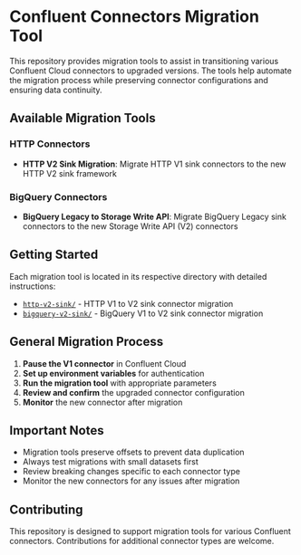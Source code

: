 # Confluent Connectors Migration Tool

This repository provides migration tools to assist in transitioning various Confluent Cloud connectors to upgraded versions. The tools help automate the migration process while preserving connector configurations and ensuring data continuity.

## Available Migration Tools

### HTTP Connectors
- **HTTP V2 Sink Migration**: Migrate HTTP V1 sink connectors to the new HTTP V2 sink framework

### BigQuery Connectors
- **BigQuery Legacy to Storage Write API**: Migrate BigQuery Legacy sink connectors to the new Storage Write API (V2) connectors

## Getting Started

Each migration tool is located in its respective directory with detailed instructions:

- [`http-v2-sink/`](http-v2-sink/) - HTTP V1 to V2 sink connector migration
- [`bigquery-v2-sink/`](bigquery-v2-sink/) - BigQuery V1 to V2 sink connector migration

## General Migration Process

1. **Pause the V1 connector** in Confluent Cloud
2. **Set up environment variables** for authentication
3. **Run the migration tool** with appropriate parameters
4. **Review and confirm** the upgraded connector configuration
5. **Monitor** the new connector after migration

## Important Notes

- Migration tools preserve offsets to prevent data duplication
- Always test migrations with small datasets first
- Review breaking changes specific to each connector type
- Monitor the new connectors for any issues after migration

## Contributing

This repository is designed to support migration tools for various Confluent connectors. Contributions for additional connector types are welcome.
